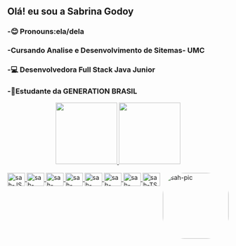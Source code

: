 ## Olá! eu sou a Sabrina Godoy 
### -😊 Pronouns:ela/dela
### -Cursando Analise e Desenvolvimento de Sitemas- UMC
### -💻 Desenvolvedora Full Stack Java Junior
### -📔Estudante da GENERATION BRASIL
<div align="center">
  <a href="https://github.com/Sabrinagodoy1">
  <img height="140em" src="https://github-readme-stats.vercel.app/api?username=Sabrinagodoy1&show_icons=true&theme=dracula&include_all_commits=true&count_private=true"/>
  <img height="140em" src="https://github-readme-stats.vercel.app/api/top-langs/?username=Sabrinagodoy1&layout=compact&langs_count=7&theme=dracula"/>
</div>
<div style="display: inline_block"><br>
 
  <img align="center" alt="sah-JS" height="30" width="40" src="https://user-images.githubusercontent.com/101869764/166340659-a88c42b3-c0f1-4f21-ab5e-4b9243c6f5cb.png">
  <img align="center" alt="sah-Java" height="30" width="40" src="https://user-images.githubusercontent.com/101869764/166340723-1eb1bd00-cf09-4ae4-a505-b24862c523e0.png">
  <img align="center" alt="sah-MySQL" height="30" width="40" src="https://user-images.githubusercontent.com/101869764/166340851-82615b6e-6f70-4d79-853c-0c1008a741bc.png">
  <img align="center" alt="sah-Spring" height="30" width="40" src="https://user-images.githubusercontent.com/101869764/166341017-64f42997-dbb4-46d7-888a-90813766979e.png">
  <img align="center" alt="sah-html" height="30" width="40" src="https://user-images.githubusercontent.com/101869764/166341234-1e8586d6-8836-4eab-83ba-929d8ad4b1a1.png">
  <img align="center" alt="sah-css" height="30" width="40" src="https://user-images.githubusercontent.com/101869764/166341431-9ac240e1-1a23-4491-a8d9-f3e9163d959e.png">
  <img align="center" alt="sah-angular" height="30" width="40" src="https://user-images.githubusercontent.com/101869764/166341733-584ebc27-ef77-432f-b0eb-91ae3abaabbf.png">
  <img align="center" alt="sah-TS" height="30" width="40" src="https://user-images.githubusercontent.com/101869764/166342189-eb4a73d1-63f0-4c62-b7be-fb2af6a91e0e.png">
  <img align="right" alt="sah-pic" height="150" style="border-radius:50px;" src="https://user-images.githubusercontent.com/101869764/166173070-62d4e2bd-e5df-4138-9a79-a03a29939f72.png">
	</div>
 
  
